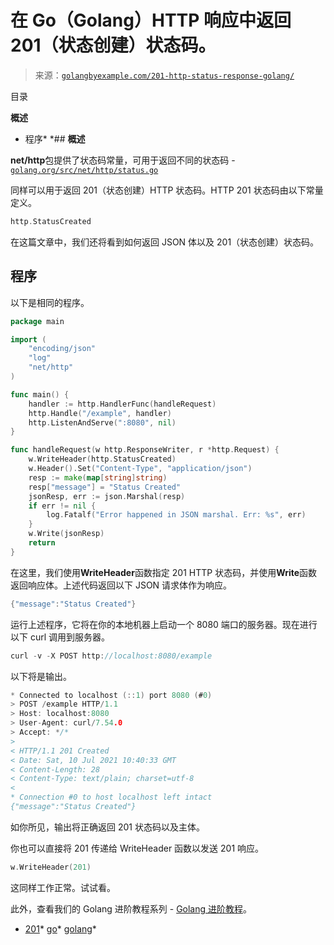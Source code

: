 <!--yml

分类：未分类

日期：2024-10-13 06:38:46

-->

# 在 Go（Golang）HTTP 响应中返回 201（状态创建）状态码。

> 来源：[`golangbyexample.com/201-http-status-response-golang/`](https://golangbyexample.com/201-http-status-response-golang/)

目录

**概述**

+   程序*  *## **概述**

**net/http**包提供了状态码常量，可用于返回不同的状态码 - [`golang.org/src/net/http/status.go`](https://golang.org/src/net/http/status.go)

同样可以用于返回 201（状态创建）HTTP 状态码。HTTP 201 状态码由以下常量定义。

```go
http.StatusCreated
```

在这篇文章中，我们还将看到如何返回 JSON 体以及 201（状态创建）状态码。

## **程序**

以下是相同的程序。

```go
package main

import (
	"encoding/json"
	"log"
	"net/http"
)

func main() {
	handler := http.HandlerFunc(handleRequest)
	http.Handle("/example", handler)
	http.ListenAndServe(":8080", nil)
}

func handleRequest(w http.ResponseWriter, r *http.Request) {
	w.WriteHeader(http.StatusCreated)
	w.Header().Set("Content-Type", "application/json")
	resp := make(map[string]string)
	resp["message"] = "Status Created"
	jsonResp, err := json.Marshal(resp)
	if err != nil {
		log.Fatalf("Error happened in JSON marshal. Err: %s", err)
	}
	w.Write(jsonResp)
	return
}
```

在这里，我们使用**WriteHeader**函数指定 201 HTTP 状态码，并使用**Write**函数返回响应体。上述代码返回以下 JSON 请求体作为响应。

```go
{"message":"Status Created"}
```

运行上述程序，它将在你的本地机器上启动一个 8080 端口的服务器。现在进行以下 curl 调用到服务器。

```go
curl -v -X POST http://localhost:8080/example
```

以下将是输出。

```go
* Connected to localhost (::1) port 8080 (#0)
> POST /example HTTP/1.1
> Host: localhost:8080
> User-Agent: curl/7.54.0
> Accept: */*
> 
< HTTP/1.1 201 Created
< Date: Sat, 10 Jul 2021 10:40:33 GMT
< Content-Length: 28
< Content-Type: text/plain; charset=utf-8
< 
* Connection #0 to host localhost left intact
{"message":"Status Created"}
```

如你所见，输出将正确返回 201 状态码以及主体。

你也可以直接将 201 传递给 WriteHeader 函数以发送 201 响应。

```go
w.WriteHeader(201)
```

这同样工作正常。试试看。

此外，查看我们的 Golang 进阶教程系列 - [Golang 进阶教程](https://golangbyexample.com/golang-comprehensive-tutorial/)。

+   [201](https://golangbyexample.com/tag/201/)*   [go](https://golangbyexample.com/tag/go/)*   [golang](https://golangbyexample.com/tag/golang/)*
